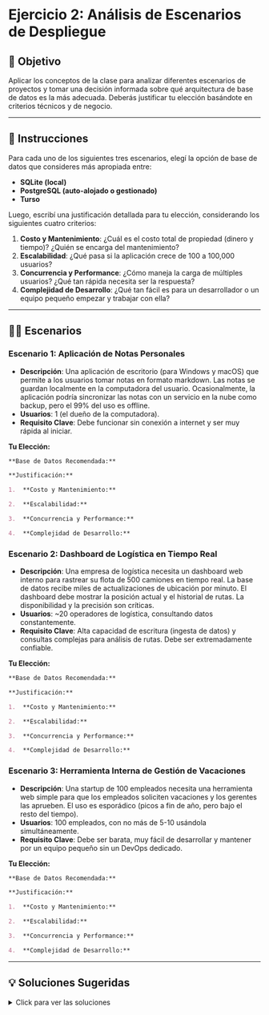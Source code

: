 # Ejercicio 2: Análisis de Escenarios de Despliegue

## 🎯 Objetivo

Aplicar los conceptos de la clase para analizar diferentes escenarios de proyectos y tomar una decisión informada sobre qué arquitectura de base de datos es la más adecuada. Deberás justificar tu elección basándote en criterios técnicos y de negocio.

---

## 📖 Instrucciones

Para cada uno de los siguientes tres escenarios, elegí la opción de base de datos que consideres más apropiada entre:

*   **SQLite (local)**
*   **PostgreSQL (auto-alojado o gestionado)**
*   **Turso**

Luego, escribí una justificación detallada para tu elección, considerando los siguientes cuatro criterios:

1.  **Costo y Mantenimiento**: ¿Cuál es el costo total de propiedad (dinero y tiempo)? ¿Quién se encarga del mantenimiento?
2.  **Escalabilidad**: ¿Qué pasa si la aplicación crece de 100 a 100,000 usuarios?
3.  **Concurrencia y Performance**: ¿Cómo maneja la carga de múltiples usuarios? ¿Qué tan rápida necesita ser la respuesta?
4.  **Complejidad de Desarrollo**: ¿Qué tan fácil es para un desarrollador o un equipo pequeño empezar y trabajar con ella?

---

## 🏋️‍♀️ Escenarios

### Escenario 1: Aplicación de Notas Personales

*   **Descripción**: Una aplicación de escritorio (para Windows y macOS) que permite a los usuarios tomar notas en formato markdown. Las notas se guardan localmente en la computadora del usuario. Ocasionalmente, la aplicación podría sincronizar las notas con un servicio en la nube como backup, pero el 99% del uso es offline.
*   **Usuarios**: 1 (el dueño de la computadora).
*   **Requisito Clave**: Debe funcionar sin conexión a internet y ser muy rápida al iniciar.

**Tu Elección:**

```markdown
**Base de Datos Recomendada:**

**Justificación:**

1.  **Costo y Mantenimiento:**

2.  **Escalabilidad:**

3.  **Concurrencia y Performance:**

4.  **Complejidad de Desarrollo:**
```

### Escenario 2: Dashboard de Logística en Tiempo Real

*   **Descripción**: Una empresa de logística necesita un dashboard web interno para rastrear su flota de 500 camiones en tiempo real. La base de datos recibe miles de actualizaciones de ubicación por minuto. El dashboard debe mostrar la posición actual y el historial de rutas. La disponibilidad y la precisión son críticas.
*   **Usuarios**: ~20 operadores de logística, consultando datos constantemente.
*   **Requisito Clave**: Alta capacidad de escritura (ingesta de datos) y consultas complejas para análisis de rutas. Debe ser extremadamente confiable.

**Tu Elección:**

```markdown
**Base de Datos Recomendada:**

**Justificación:**

1.  **Costo y Mantenimiento:**

2.  **Escalabilidad:**

3.  **Concurrencia y Performance:**

4.  **Complejidad de Desarrollo:**
```

### Escenario 3: Herramienta Interna de Gestión de Vacaciones

*   **Descripción**: Una startup de 100 empleados necesita una herramienta web simple para que los empleados soliciten vacaciones y los gerentes las aprueben. El uso es esporádico (picos a fin de año, pero bajo el resto del tiempo).
*   **Usuarios**: 100 empleados, con no más de 5-10 usándola simultáneamente.
*   **Requisito Clave**: Debe ser barata, muy fácil de desarrollar y mantener por un equipo pequeño sin un DevOps dedicado.

**Tu Elección:**

```markdown
**Base de Datos Recomendada:**

**Justificación:**

1.  **Costo y Mantenimiento:**

2.  **Escalabilidad:**

3.  **Concurrencia y Performance:**

4.  **Complejidad de Desarrollo:**
```

---

## 💡 Soluciones Sugeridas

<details>
<summary>Click para ver las soluciones</summary>

### Escenario 1: Aplicación de Notas Personales

**Base de Datos Recomendada:** SQLite (local)

**Justificación:**

1.  **Costo y Mantenimiento:** Costo cero. El mantenimiento es inexistente, ya que la base de datos es un simple archivo que vive junto a la aplicación.
2.  **Escalabilidad:** No es un requisito. La base de datos solo necesita escalar al volumen de notas de un solo usuario, lo cual SQLite maneja sin problemas.
3.  **Concurrencia y Performance:** La concurrencia es de un solo usuario, el punto fuerte de SQLite. La performance será la más alta posible al ser una lectura de disco local sin latencia de red.
4.  **Complejidad de Desarrollo:** Es la opción más simple. No hay que gestionar conexiones, credenciales ni servidores. Es ideal para una aplicación de escritorio standalone.

### Escenario 2: Dashboard de Logística en Tiempo Real

**Base de Datos Recomendada:** PostgreSQL (Gestionado, ej: AWS RDS, o auto-alojado si hay equipo DevOps)

**Justificación:**

1.  **Costo y Mantenimiento:** El costo será significativo, pero es un requisito del negocio. Se necesita un equipo o un servicio gestionado para mantener la alta disponibilidad, lo que implica un costo operacional alto. El mantenimiento es constante y crítico.
2.  **Escalabilidad:** Es la principal fortaleza de PostgreSQL. Puede manejar un volumen masivo de escrituras y lecturas, y se puede escalar verticalmente (servidores más potentes) u horizontalmente (con replicación).
3.  **Concurrencia y Performance:** PostgreSQL está diseñado para una alta concurrencia de escritura y lectura. Sus características avanzadas de indexación y su planificador de consultas son necesarios para los análisis de rutas complejos.
4.  **Complejidad de Desarrollo:** La complejidad es alta. Requiere configurar un servidor robusto, gestionar la seguridad y optimizar el rendimiento. No es una tarea para un desarrollador junior sin supervisión.

### Escenario 3: Herramienta Interna de Gestión de Vacaciones

**Base de Datos Recomendada:** Turso

**Justificación:**

1.  **Costo y Mantenimiento:** El costo inicial es cero gracias al generoso plan gratuito, que probablemente sea suficiente para los 100 empleados. El mantenimiento es nulo, lo cual es perfecto para un equipo pequeño sin DevOps.
2.  **Escalabilidad:** Aunque el uso es bajo, si la empresa crece a 500 empleados, Turso escala automáticamente sin necesidad de intervención.
3.  **Concurrencia y Performance:** Maneja sin problemas la concurrencia de 5-10 usuarios. La performance en el Edge, aunque no es crítica aquí, asegura que la aplicación se sienta rápida para todos los empleados, estén donde estén.
4.  **Complejidad de Desarrollo:** Es extremadamente simple. El equipo de desarrollo puede usar la misma sintaxis de SQLite que ya conoce, obtener una URL de conexión y empezar a trabajar en minutos. Es la forma más rápida de llevar la aplicación a producción.

</details>
